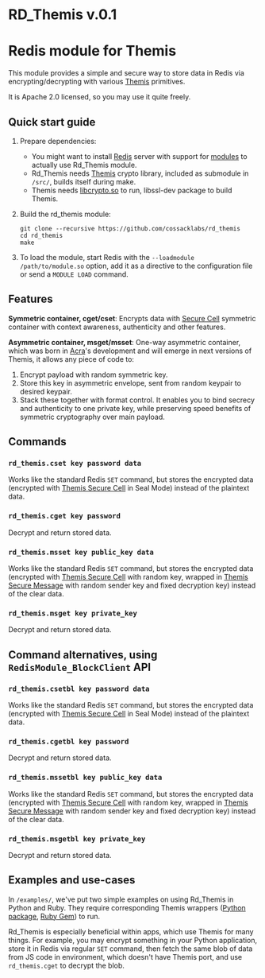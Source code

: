 # RD_Themis v.0.1

Redis module for Themis
===

This module provides a simple and secure way to store data in Redis via encrypting/decrypting with various [Themis](https://www.github.com/cossacklabs/themis) primitives. 

It is Apache 2.0 licensed, so you may use it quite freely.

Quick start guide
---

1. Prepare dependencies: 
   - You might want to install [Redis](http://redis.io/) server with support for [modules](http://redismodules.com/) to actually use Rd_Themis module.
   - Rd_Themis needs [Themis](https://www.github.com/cossacklabs/themis) crypto library, included as submodule in `/src/`, builds itself during make.
   - Themis needs [libcrypto.so](https://wiki.openssl.org/index.php/Libcrypto_API) to run, libssl-dev package to build Themis.
2. Build the rd_themis module:

    ```
    git clone --recursive https://github.com/cossacklabs/rd_themis
    cd rd_themis
    make
    ```

3. To load the module, start Redis with the `--loadmodule /path/to/module.so` option, add it as a directive to the configuration file or send a `MODULE LOAD` command.

Features
---

**Symmetric container, cget/cset**: Encrypts data with [Secure Cell](https://github.com/cossacklabs/themis/wiki/Secure-Cell-cryptosystem) symmetric container with context awareness, authenticity and other features.

**Asymmetric container, msget/msset**: One-way asymmetric container, which was born in [Acra](https://cossacklabs.com/acra/)'s development and will emerge in next versions of Themis, it allows any piece of code to: 
1. Encrypt payload with random symmetric key.
2. Store this key in asymmetric envelope, sent from random keypair to desired keypair. 
3. Stack these together with format control. 
It enables you to bind secrecy and authenticity to one private key, while preserving speed benefits of symmetric cryptography over main payload. 

Commands
---

### `rd_themis.cset key password data`
Works like the standard Redis `SET` command, but stores the encrypted data (encrypted with [Themis Secure Cell](https://github.com/cossacklabs/themis/wiki/Secure-Cell-cryptosystem) in Seal Mode) instead of the plaintext data.

### `rd_themis.cget key password`
Decrypt and return stored data.

### `rd_themis.msset key public_key data`
Works like the standard Redis `SET` command, but stores the encrypted data (encrypted with [Themis Secure Cell](https://github.com/cossacklabs/themis/wiki/Secure-Cell-cryptosystem) with random key, wrapped in [Themis Secure Message](https://github.com/cossacklabs/themis/wiki/Secure-Message-cryptosystem) with random sender key and fixed decryption key) instead of the clear data.

### `rd_themis.msget key private_key`
Decrypt and return stored data.

Command alternatives, using `RedisModule_BlockClient` API
---

### `rd_themis.csetbl key password data`
Works like the standard Redis `SET` command, but stores the encrypted data (encrypted with [Themis Secure Cell](https://github.com/cossacklabs/themis/wiki/Secure-Cell-cryptosystem) in Seal Mode) instead of the plaintext data.

### `rd_themis.cgetbl key password`
Decrypt and return stored data.

### `rd_themis.mssetbl key public_key data`
Works like the standard Redis `SET` command, but stores the encrypted data (encrypted with [Themis Secure Cell](https://github.com/cossacklabs/themis/wiki/Secure-Cell-cryptosystem) with random key, wrapped in [Themis Secure Message](https://github.com/cossacklabs/themis/wiki/Secure-Message-cryptosystem) with random sender key and fixed decryption key) instead of the clear data.

### `rd_themis.msgetbl key private_key`
Decrypt and return stored data.

Examples and use-cases
--- 

In `/examples/`, we've put two simple examples on using Rd_Themis in Python and Ruby. They require corresponding Themis wrappers ([Python package](https://pypi.python.org/pypi/pythemis), [Ruby Gem](https://rubygems.org/gems/rubythemis)) to run.

Rd_Themis is especially beneficial within apps, which use Themis for many things. For example, you may encrypt something in your Python application, store it in Redis via regular `SET` command, then fetch the same blob of data from JS code in environment, which doesn't have Themis port, and use `rd_themis.cget` to decrypt the blob.

